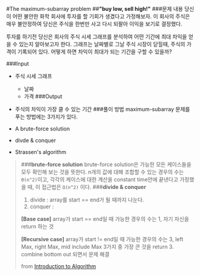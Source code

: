 
#The maximum-subarray problem
##**"buy low, sell high!"**
###문제 내용
당신이 어떤 불안한 화학 회사에 투자를 할 기회가 생겼다고 가정해보자. 이 회사의 주식은 매우 불안정하여 당신은 주식을 한번만 사고 다시 되팔아 이익을 보기로 결정했다. 

투자를 하기전 당신은 회사의 주식 시세 그래프를 분석하여 어떤 기간에 최대 차익을 얻을 수 있는지 알아보고자 한다. 그래프는 날짜별로 그날 주식 시장이 닫힐때, 주식의 가격이 기록되어 있다. 어떻게 하면 차익이 최대가 되는 기간을 구할 수 있을까?

###Input
 - 주식 시세 그래프
	 - 날짜
	 - 가격
###Output
 - 주식의 차익이 가장 클 수 있는 기간
###풀이 방법
maximum-subarray 문제를 푸는 방법에는 3가지가 있다.

 - A brute-force solution
 - divde & conquer
 - Strassen's algorithm 

>###**brute-force solution**
>brute-force solution은 가능한 모든 케이스들을 모두 확인해 보는 것을 뜻한다.  n개의 값에 대해 조합할 수 있는 경우의 수는 `Θ(n^2)`이고, 각각의 케이스에 대한 계산을 constant time안에 끝낸다고 가정했을 때, 이 접근법은 `Ω(n^2)` 이다.
>###**divide & conquer**
>1. divide : array를 start == end가 될 때까지 나눈다.
>2. conquer : 
>
>**[Base case]** array가 start == end일 때
>가능한 경우의 수는 1, 자기 자신을 return 하는 것
>
>**[Recursive case]** array가 start != end일 때
>가능한 경우의 수는 3, left Max, right Max, mid include Max 3가지 중 가장 큰 것을 return
>3. combine 
>bottom out 되면서 문제 해결
>
> from [Introduction to Algorithm](http://bayanbox.ir/view/4177858657730907268/introduction-to-algorithms-3rd-edition.pdf)

